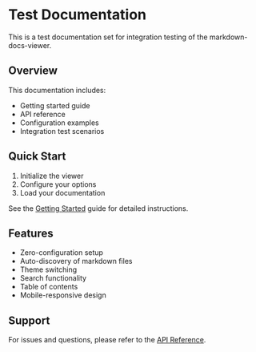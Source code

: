 # Test Documentation

This is a test documentation set for integration testing of the markdown-docs-viewer.

## Overview

This documentation includes:

- Getting started guide
- API reference
- Configuration examples
- Integration test scenarios

## Quick Start

1. Initialize the viewer
2. Configure your options
3. Load your documentation

See the [Getting Started](./getting-started.md) guide for detailed instructions.

## Features

- Zero-configuration setup
- Auto-discovery of markdown files
- Theme switching
- Search functionality
- Table of contents
- Mobile-responsive design

## Support

For issues and questions, please refer to the [API Reference](./api/reference.md).
